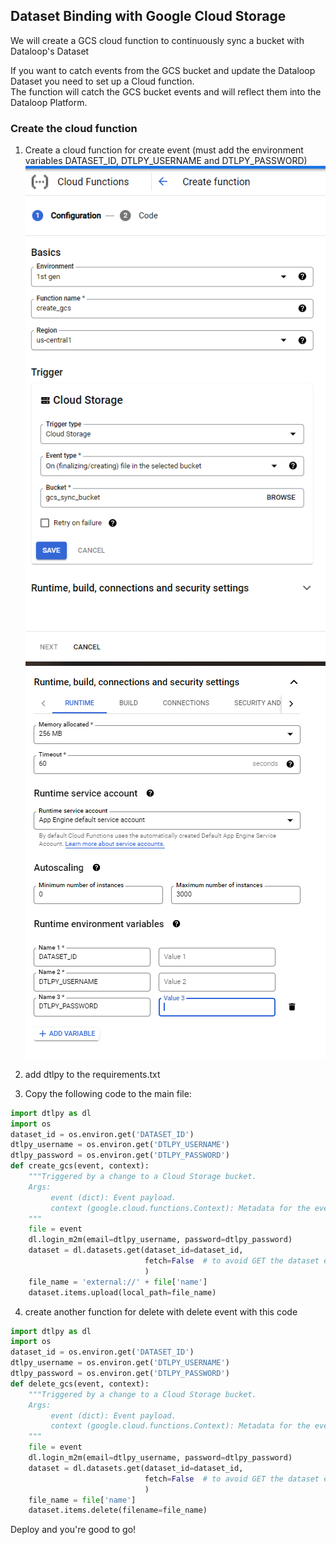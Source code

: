 ## Dataset Binding with Google Cloud Storage  
  
We will create a GCS cloud function to continuously sync a bucket with Dataloop's Dataset  
  
If you want to catch events from the GCS bucket and update the Dataloop Dataset you need to set up a Cloud function.  
The function will catch the GCS bucket events and will reflect them into the Dataloop Platform.  
  
### Create the cloud function  
1. Create a cloud function for create event (must add the environment variables DATASET_ID, DTLPY_USERNAME and DTLPY_PASSWORD)  
![add_layer](../../../../assets/bind_gcs/create_function.png)  
![add_layer](../../../../assets/bind_gcs/settings.png)  
  
2. add dtlpy to the requirements.txt  
3. Copy the following code to the main file:  

```python
import dtlpy as dl
import os
dataset_id = os.environ.get('DATASET_ID')
dtlpy_username = os.environ.get('DTLPY_USERNAME')
dtlpy_password = os.environ.get('DTLPY_PASSWORD')
def create_gcs(event, context):
    """Triggered by a change to a Cloud Storage bucket.
    Args:
         event (dict): Event payload.
         context (google.cloud.functions.Context): Metadata for the event.
    """
    file = event
    dl.login_m2m(email=dtlpy_username, password=dtlpy_password)
    dataset = dl.datasets.get(dataset_id=dataset_id,
                              fetch=False  # to avoid GET the dataset each time
                              )
    file_name = 'external://' + file['name']
    dataset.items.upload(local_path=file_name)
```
4. create another function for delete with delete event with this code  

```python
import dtlpy as dl
import os
dataset_id = os.environ.get('DATASET_ID')
dtlpy_username = os.environ.get('DTLPY_USERNAME')
dtlpy_password = os.environ.get('DTLPY_PASSWORD')
def delete_gcs(event, context):
    """Triggered by a change to a Cloud Storage bucket.
    Args:
         event (dict): Event payload.
         context (google.cloud.functions.Context): Metadata for the event.
    """
    file = event
    dl.login_m2m(email=dtlpy_username, password=dtlpy_password)
    dataset = dl.datasets.get(dataset_id=dataset_id,
                              fetch=False  # to avoid GET the dataset each time
                              )
    file_name = file['name']
    dataset.items.delete(filename=file_name)
```
Deploy and you're good to go!  
